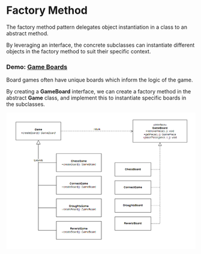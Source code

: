 
# Factory Method

The factory method pattern delegates object instantiation in a class to an abstract method.

By leveraging an interface, the concrete subclasses can instantiate different objects in the factory method to suit their specific context.


### Demo: [Game Boards](https://eeoooue.github.io/patterns/factory-method/)

Board games often have unique boards which inform the logic of the game.

By creating a **GameBoard** interface, we can create a factory method in the abstract **Game** class, and implement this to instantiate specific boards in the subclasses.

![Image](/Dart/factory-method/factory-method-uml.png)
